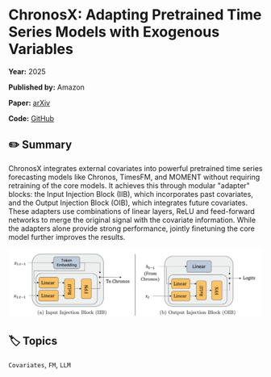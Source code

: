 # ChronosX: Adapting Pretrained Time Series Models with Exogenous Variables

**Year:** 2025

**Published by:** Amazon

**Paper:** [arXiv](https://arxiv.org/pdf/2503.12107)

**Code:** [GitHub](https://github.com/amazon-science/chronos-forecasting/tree/chronosx)

## ✏️ Summary
ChronosX integrates external covariates into powerful pretrained time series forecasting models like Chronos, TimesFM, and MOMENT without requiring retraining of the core models. It achieves this through modular "adapter" blocks: the Input Injection Block (IIB), which incorporates past covariates, and the Output Injection Block (OIB), which integrates future covariates. These adapters use combinations of linear layers, ReLU and feed-forward networks to merge the original signal with the covariate information. While the adapters alone provide strong performance, jointly finetuning the core model further improves the results.

![Figure](../figures/chronosx-adapting-pretrained-time-series-models-with-exogenous-variables.png)

## 🏷️ Topics
`Covariates`, `FM`, `LLM`
